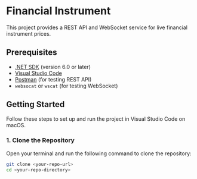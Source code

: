 # Financial Instrument

This project provides a REST API and WebSocket service for live financial instrument prices.

## Prerequisites

- [.NET SDK](https://dotnet.microsoft.com/download) (version 6.0 or later)
- [Visual Studio Code](https://code.visualstudio.com/)
- [Postman](https://www.postman.com/downloads/) (for testing REST API)
- `websocat` or `wscat` (for testing WebSocket)

## Getting Started

Follow these steps to set up and run the project in Visual Studio Code on macOS.

### 1. Clone the Repository

Open your terminal and run the following command to clone the repository:

```sh
git clone <your-repo-url>
cd <your-repo-directory>
